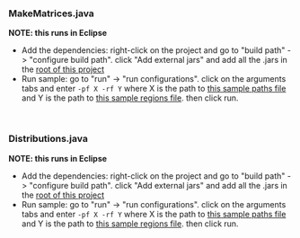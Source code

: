 ### MakeMatrices.java
**NOTE: this runs in Eclipse**

- Add the dependencies: right-click on the project and go to "build path" -> "configure build path". click "Add external jars" and add all the .jars in the [root of this project](https://github.com/ipat81/indepedent_study/tree/master/matrices/java/MakeMatrices)
- Run sample: go to "run" -> "run configurations". click on the arguments tabs and enter `-pf X -rf Y` where X is the path to [this sample  paths file](https://github.com/ipat81/indepedent_study/blob/master/sample_data/small_private_raw_p.txt) and Y is the path to [this sample regions file](https://github.com/ipat81/indepedent_study/blob/master/sample_data/shenzhen_tran_mapbox_polygon.json). then click run.

<br>

### Distributions.java
**NOTE: this runs in Eclipse**

- Add the dependencies: right-click on the project and go to "build path" -> "configure build path". click "Add external jars" and add all the .jars in the [root of this project](https://github.com/ipat81/indepedent_study/tree/master/matrices/java/MakeMatrices)
- Run sample: go to "run" -> "run configurations". click on the arguments tabs and enter `-pf X -rf Y` where X is the path to [this sample  paths file](https://github.com/ipat81/indepedent_study/blob/master/sample_data/small_private_raw_p.txt) and Y is the path to [this sample regions file](https://github.com/ipat81/indepedent_study/blob/master/sample_data/shenzhen_tran_mapbox_polygon.json). then click run.